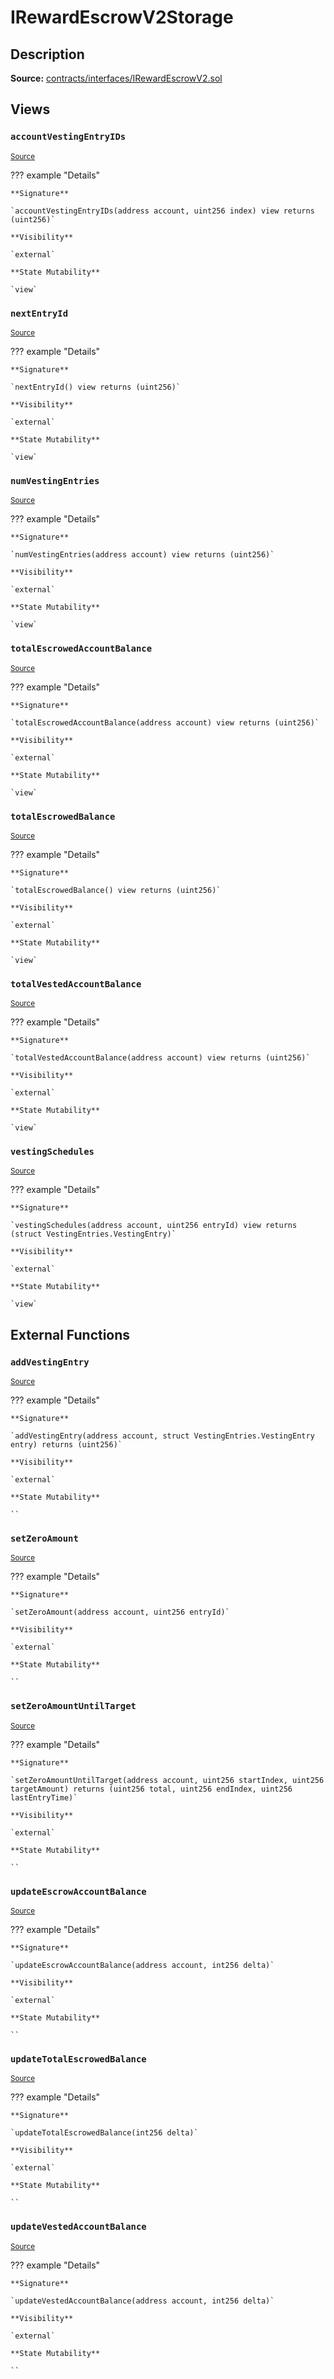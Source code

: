 # IRewardEscrowV2Storage

## Description

**Source:** [contracts/interfaces/IRewardEscrowV2.sol](https://github.com/Synthetixio/synthetix/tree/v2.96.1/contracts/interfaces/IRewardEscrowV2.sol)

## Views

### `accountVestingEntryIDs`

<sub>[Source](https://github.com/Synthetixio/synthetix/tree/v2.96.1/contracts/interfaces/IRewardEscrowV2.sol#L20)</sub>

??? example "Details"

    **Signature**

    `accountVestingEntryIDs(address account, uint256 index) view returns (uint256)`

    **Visibility**

    `external`

    **State Mutability**

    `view`

### `nextEntryId`

<sub>[Source](https://github.com/Synthetixio/synthetix/tree/v2.96.1/contracts/interfaces/IRewardEscrowV2.sol#L16)</sub>

??? example "Details"

    **Signature**

    `nextEntryId() view returns (uint256)`

    **Visibility**

    `external`

    **State Mutability**

    `view`

### `numVestingEntries`

<sub>[Source](https://github.com/Synthetixio/synthetix/tree/v2.96.1/contracts/interfaces/IRewardEscrowV2.sol#L8)</sub>

??? example "Details"

    **Signature**

    `numVestingEntries(address account) view returns (uint256)`

    **Visibility**

    `external`

    **State Mutability**

    `view`

### `totalEscrowedAccountBalance`

<sub>[Source](https://github.com/Synthetixio/synthetix/tree/v2.96.1/contracts/interfaces/IRewardEscrowV2.sol#L10)</sub>

??? example "Details"

    **Signature**

    `totalEscrowedAccountBalance(address account) view returns (uint256)`

    **Visibility**

    `external`

    **State Mutability**

    `view`

### `totalEscrowedBalance`

<sub>[Source](https://github.com/Synthetixio/synthetix/tree/v2.96.1/contracts/interfaces/IRewardEscrowV2.sol#L14)</sub>

??? example "Details"

    **Signature**

    `totalEscrowedBalance() view returns (uint256)`

    **Visibility**

    `external`

    **State Mutability**

    `view`

### `totalVestedAccountBalance`

<sub>[Source](https://github.com/Synthetixio/synthetix/tree/v2.96.1/contracts/interfaces/IRewardEscrowV2.sol#L12)</sub>

??? example "Details"

    **Signature**

    `totalVestedAccountBalance(address account) view returns (uint256)`

    **Visibility**

    `external`

    **State Mutability**

    `view`

### `vestingSchedules`

<sub>[Source](https://github.com/Synthetixio/synthetix/tree/v2.96.1/contracts/interfaces/IRewardEscrowV2.sol#L18)</sub>

??? example "Details"

    **Signature**

    `vestingSchedules(address account, uint256 entryId) view returns (struct VestingEntries.VestingEntry)`

    **Visibility**

    `external`

    **State Mutability**

    `view`

## External Functions

### `addVestingEntry`

<sub>[Source](https://github.com/Synthetixio/synthetix/tree/v2.96.1/contracts/interfaces/IRewardEscrowV2.sol#L43)</sub>

??? example "Details"

    **Signature**

    `addVestingEntry(address account, struct VestingEntries.VestingEntry entry) returns (uint256)`

    **Visibility**

    `external`

    **State Mutability**

    ``

### `setZeroAmount`

<sub>[Source](https://github.com/Synthetixio/synthetix/tree/v2.96.1/contracts/interfaces/IRewardEscrowV2.sol#L23)</sub>

??? example "Details"

    **Signature**

    `setZeroAmount(address account, uint256 entryId)`

    **Visibility**

    `external`

    **State Mutability**

    ``

### `setZeroAmountUntilTarget`

<sub>[Source](https://github.com/Synthetixio/synthetix/tree/v2.96.1/contracts/interfaces/IRewardEscrowV2.sol#L25)</sub>

??? example "Details"

    **Signature**

    `setZeroAmountUntilTarget(address account, uint256 startIndex, uint256 targetAmount) returns (uint256 total, uint256 endIndex, uint256 lastEntryTime)`

    **Visibility**

    `external`

    **State Mutability**

    ``

### `updateEscrowAccountBalance`

<sub>[Source](https://github.com/Synthetixio/synthetix/tree/v2.96.1/contracts/interfaces/IRewardEscrowV2.sol#L37)</sub>

??? example "Details"

    **Signature**

    `updateEscrowAccountBalance(address account, int256 delta)`

    **Visibility**

    `external`

    **State Mutability**

    ``

### `updateTotalEscrowedBalance`

<sub>[Source](https://github.com/Synthetixio/synthetix/tree/v2.96.1/contracts/interfaces/IRewardEscrowV2.sol#L41)</sub>

??? example "Details"

    **Signature**

    `updateTotalEscrowedBalance(int256 delta)`

    **Visibility**

    `external`

    **State Mutability**

    ``

### `updateVestedAccountBalance`

<sub>[Source](https://github.com/Synthetixio/synthetix/tree/v2.96.1/contracts/interfaces/IRewardEscrowV2.sol#L39)</sub>

??? example "Details"

    **Signature**

    `updateVestedAccountBalance(address account, int256 delta)`

    **Visibility**

    `external`

    **State Mutability**

    ``
